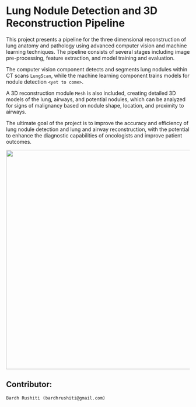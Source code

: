 # Lung Nodule Detection and 3D Reconstruction Pipeline

This project presents a pipeline for the three dimensional reconstruction of lung anatomy and pathology using advanced computer vision and machine learning techniques. The pipeline consists of several stages including image pre-processing, feature extraction, and model training and evaluation. 

The computer vision component detects and segments lung nodules within CT scans `LungScan`, while the machine learning component trains models for nodule detection `<yet to come>`. 

A 3D reconstruction module `Mesh` is also included, creating detailed 3D models of the lung, airways, and potential nodules, which can be analyzed for signs of malignancy based on nodule shape, location, and proximity to airways.

The ultimate goal of the project is to improve the accuracy and efficiency of lung nodule detection and lung and airway reconstruction, with the potential to enhance the diagnostic capabilities of oncologists and improve patient outcomes.

<img src="./project/figs/currentWork.gif" width="600"> 

## Contributor:
    Bardh Rushiti (bardhrushiti@gmail.com)

